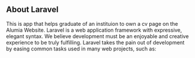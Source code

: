 
## About Laravel
This is app that helps graduate of an instituion to own a cv page on the Alumia Website.
Laravel is a web application framework with expressive, elegant syntax. We believe development must be an enjoyable and creative experience to be truly fulfilling. Laravel takes the pain out of development by easing common tasks used in many web projects, such as:

